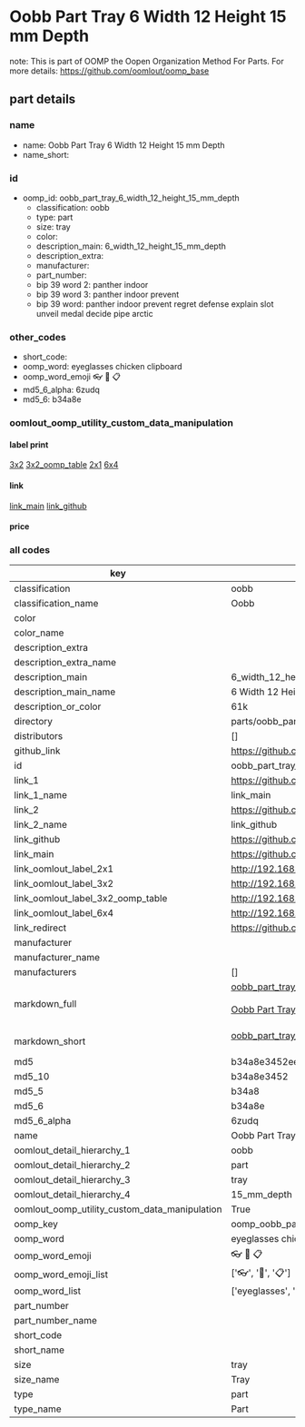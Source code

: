 # Oobb Part Tray 6 Width 12 Height 15 mm Depth  

note: This is part of OOMP the Oopen Organization Method For Parts. For more details: https://github.com/oomlout/oomp_base

##  part details
  







### name
* name: Oobb Part Tray 6 Width 12 Height 15 mm Depth
* name_short: 
### id
* oomp_id: oobb_part_tray_6_width_12_height_15_mm_depth
  * classification: oobb
  * type: part
  * size: tray
  * color: 
  * description_main: 6_width_12_height_15_mm_depth
  * description_extra: 
  * manufacturer: 
  * part_number: 
  * bip 39 word 2: panther indoor
  * bip 39 word 3: panther indoor prevent
  * bip 39 word: panther indoor prevent regret defense explain slot unveil medal decide pipe arctic

### other_codes
* short_code: 
* oomp_word: eyeglasses chicken clipboard
* oomp_word_emoji :eyeglasses: :chicken: :clipboard:
* md5_6_alpha: 6zudq
* md5_6: b34a8e






### oomlout_oomp_utility_custom_data_manipulation
#### label print
[3x2](http://192.168.1.245:1112/?label=oomp%206zudq)
[3x2_oomp_table](http://192.168.1.108:1112/?label=oomp%206zudq)
[2x1](http://192.168.1.242:1112/?label=oomp%206zudq)
[6x4](http://192.168.1.55:1112/?label=oomp%206zudq)    

#### link

[link_main](https://github.com/oomlout/oomlout_oomp_version_1_messy/tree/main/parts/oobb_part_tray_6_width_12_height_15_mm_depth) [link_github](https://github.com/oomlout/oomlout_oomp_version_1_messy/tree/main/parts/oobb_part_tray_6_width_12_height_15_mm_depth)                             

#### price







### all codes 
| key | value |  
| --- | --- |  
| classification | oobb |  
| classification_name | Oobb |  
| color |  |  
| color_name |  |  
| description_extra |  |  
| description_extra_name |  |  
| description_main | 6_width_12_height_15_mm_depth |  
| description_main_name | 6 Width 12 Height 15 mm Depth |  
| description_or_color | 61k |  
| directory | parts/oobb_part_tray_6_width_12_height_15_mm_depth |  
| distributors | [] |  
| github_link | https://github.com/oomlout/oomlout_oomp_part_src/tree/main/parts/oobb_part_tray_6_width_12_height_15_mm_depth |  
| id | oobb_part_tray_6_width_12_height_15_mm_depth |  
| link_1 | https://github.com/oomlout/oomlout_oomp_version_1_messy/tree/main/parts/oobb_part_tray_6_width_12_height_15_mm_depth |  
| link_1_name | link_main |  
| link_2 | https://github.com/oomlout/oomlout_oomp_version_1_messy/tree/main/parts/oobb_part_tray_6_width_12_height_15_mm_depth |  
| link_2_name | link_github |  
| link_github | https://github.com/oomlout/oomlout_oomp_version_1_messy/tree/main/parts/oobb_part_tray_6_width_12_height_15_mm_depth |  
| link_main | https://github.com/oomlout/oomlout_oomp_version_1_messy/tree/main/parts/oobb_part_tray_6_width_12_height_15_mm_depth |  
| link_oomlout_label_2x1 | http://192.168.1.242:1112/?label=oomp%206zudq |  
| link_oomlout_label_3x2 | http://192.168.1.245:1112/?label=oomp%206zudq |  
| link_oomlout_label_3x2_oomp_table | http://192.168.1.108:1112/?label=oomp%206zudq |  
| link_oomlout_label_6x4 | http://192.168.1.55:1112/?label=oomp%206zudq |  
| link_redirect | https://github.com/oomlout/oomlout_oomp_version_1_messy/tree/main/parts/oobb_part_tray_6_width_12_height_15_mm_depth |  
| manufacturer |  |  
| manufacturer_name |  |  
| manufacturers | [] |  
| markdown_full | [oobb_part_tray_6_width_12_height_15_mm_depth](none)<br>[](none)<br>[Oobb Part Tray 6 Width 12 Height 15 Mm Depth](none)<br><br> |  
| markdown_short | [oobb_part_tray_6_width_12_height_15_mm_depth](none)<br><br> |  
| md5 | b34a8e3452ee7981421cbb4b549cc4fe |  
| md5_10 | b34a8e3452 |  
| md5_5 | b34a8 |  
| md5_6 | b34a8e |  
| md5_6_alpha | 6zudq |  
| name | Oobb Part Tray 6 Width 12 Height 15 mm Depth |  
| oomlout_detail_hierarchy_1 | oobb |  
| oomlout_detail_hierarchy_2 | part |  
| oomlout_detail_hierarchy_3 | tray |  
| oomlout_detail_hierarchy_4 | 15_mm_depth |  
| oomlout_oomp_utility_custom_data_manipulation | True |  
| oomp_key | oomp_oobb_part_tray_6_width_12_height_15_mm_depth |  
| oomp_word | eyeglasses chicken clipboard |  
| oomp_word_emoji | :eyeglasses: :chicken: :clipboard: |  
| oomp_word_emoji_list | [':eyeglasses:', ':chicken:', ':clipboard:'] |  
| oomp_word_list | ['eyeglasses', 'chicken', 'clipboard'] |  
| part_number |  |  
| part_number_name |  |  
| short_code |  |  
| short_name |  |  
| size | tray |  
| size_name | Tray |  
| type | part |  
| type_name | Part |  
